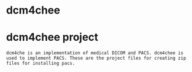 dcm4chee
=======

dcm4chee project
============

	dcm4che is an implementation of medical DICOM and PACS. dcm4chee is used to implement PACS. These are the project files for creating zip files for installing pacs. 